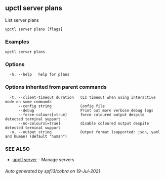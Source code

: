 ## upctl server plans

List server plans

```
upctl server plans [flags]
```

### Examples

```
upctl server plans
```

### Options

```
  -h, --help   help for plans
```

### Options inherited from parent commands

```
  -t, --client-timeout duration   CLI timeout when using interactive mode on some commands
      --config string             Config file
      --debug                     Print out more verbose debug logs
      --force-colours[=true]      force coloured output despite detected terminal support
      --no-colours[=true]         disable coloured output despite detected terminal support
  -o, --output string             Output format (supported: json, yaml and human) (default "human")
```

### SEE ALSO

* [upctl server](upctl_server.md)	 - Manage servers

###### Auto generated by spf13/cobra on 19-Jul-2021
